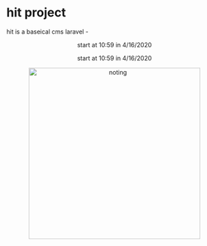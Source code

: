 # hit project 

hit is a  baseical cms laravel  - 
<center>start at 10:59 in 4/16/2020</center>
<p align="center">start at 10:59 in 4/16/2020</p>
<p align="center">
  <img alt="noting" title="!" width="400" src="https://encrypted-tbn0.gstatic.com/images?q=tbn%3AANd9GcTIwozIPSH0Pcz5FpxY8SlNOiLBvyHzR5j_p3Q7_4tMuPjAHrak&usqp=CAU">
</p>
